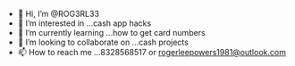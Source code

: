 - 👋 Hi, I’m @ROG3RL33
- 👀 I’m interested in ...cash app hacks
- 🌱 I’m currently learning ...how to get card numbers
- 💞️ I’m looking to collaborate on ...cash projects
- 📫 How to reach me ...8328568517 or rogerleepowers1981@outlook.com 

<!---
ROG3RL33/ROG3RL33 is a ✨ special ✨ repository because its `README.md` (this file) appears on your GitHub profile.
You can click the Preview link to take a look at your changes.
--->
